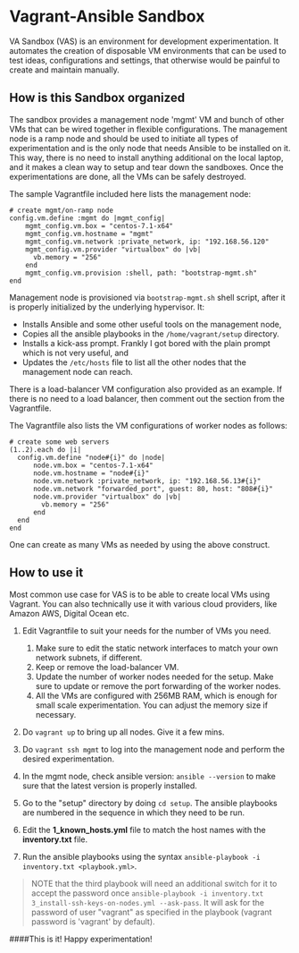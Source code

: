 # Vagrant-Ansible Sandbox
VA Sandbox (VAS) is an environment for development experimentation. It automates the creation of disposable VM environments that can be used to test ideas, configurations and settings, that otherwise would be painful to create and maintain manually.

## How is this Sandbox organized
The sandbox provides a management node 'mgmt' VM and bunch of other VMs that can be wired together in flexible configurations. The management node is a ramp node and should be used to initiate all types of experimentation and is the only node that needs Ansible to be installed on it. This way, there is no need to install anything additional on the local laptop, and it makes a clean way to setup and tear down the sandboxes. Once the experimentations are done, all the VMs can be safely destroyed.

The sample Vagrantfile included here lists the management node:

```text
# create mgmt/on-ramp node
config.vm.define :mgmt do |mgmt_config|
    mgmt_config.vm.box = "centos-7.1-x64"
    mgmt_config.vm.hostname = "mgmt"
    mgmt_config.vm.network :private_network, ip: "192.168.56.120"
    mgmt_config.vm.provider "virtualbox" do |vb|
      vb.memory = "256"
    end
    mgmt_config.vm.provision :shell, path: "bootstrap-mgmt.sh"
end
```
Management node is provisioned via `bootstrap-mgmt.sh` shell script, after it is properly initialized by the underlying hypervisor. It:

  + Installs Ansible and some other useful tools on the management node,
  + Copies all the ansible playbooks in the `/home/vagrant/setup` directory.
  + Installs a kick-ass prompt. Frankly I got bored with the plain prompt which is not very useful, and
  + Updates the `/etc/hosts` file to list all the other nodes that the management node can reach.

There is a load-balancer VM configuration also provided as an example. If there is no need to a load balancer, then comment out the section from the Vagrantfile.

The Vagrantfile also lists the VM configurations of worker nodes as follows:

```text
# create some web servers
(1..2).each do |i|
  config.vm.define "node#{i}" do |node|
      node.vm.box = "centos-7.1-x64"
      node.vm.hostname = "node#{i}"
      node.vm.network :private_network, ip: "192.168.56.13#{i}"
      node.vm.network "forwarded_port", guest: 80, host: "808#{i}"
      node.vm.provider "virtualbox" do |vb|
        vb.memory = "256"
      end
  end
end
```
One can create as many VMs as needed by using the above construct.

## How to use it
Most common use case for VAS is to be able to create local VMs using Vagrant. You can also technically use it with various cloud providers, like Amazon AWS, Digital Ocean etc.

1. Edit Vagrantfile to suit your needs for the number of VMs you need.
    1. Make sure to edit the static network interfaces to match your own network subnets, if different.
    2. Keep or remove the load-balancer VM.
    3. Update the number of worker nodes needed for the setup. Make sure to update or remove the port forwarding of the worker nodes.
    4. All the VMs are configured with 256MB RAM, which is enough for small scale experimentation. You can adjust the memory size if necessary.

2. Do `vagrant up` to bring up all nodes. Give it a few mins.
3. Do `vagrant ssh mgmt` to log into the management node and perform the desired experimentation.
4. In the mgmt node, check ansible version: `ansible --version` to make sure that the latest version is properly installed.
5. Go to the "setup" directory by doing `cd setup`. The ansible playbooks are numbered in the sequence in which they need to be run.
6. Edit the **1_known_hosts.yml** file to match the host names with the **inventory.txt** file.
7. Run the ansible playbooks using the syntax `ansible-playbook -i inventory.txt <playbook.yml>`.

> NOTE that the third playbook will need an additional switch for it to accept the password once `ansible-playbook -i inventory.txt 3_install-ssh-keys-on-nodes.yml --ask-pass`. It will ask for the password of user "vagrant" as specified in the playbook (vagrant password is 'vagrant' by default).

####This is it! Happy experimentation!
